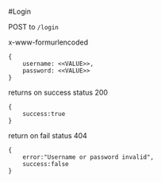 #Login

POST to `/login`

x-www-formurlencoded

```
{
    username: <<VALUE>>,
    password: <<VALUE>>
}
```

returns on success status 200
```
{
    success:true
}
```
return on fail status 404
```
{
    error:"Username or password invalid",
    success:false
}
```